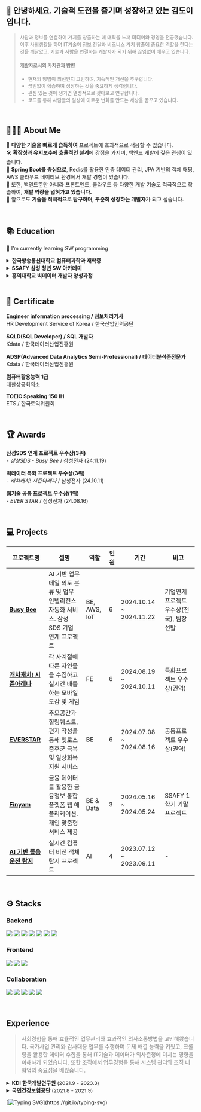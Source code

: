 <!-- ![header](https://capsule-render.vercel.app/api?type=waving&color=timeGradient&text=Welcome%20to%20Doi's%20GitHub%20👋&animation=twinkling&fontSize=33&fontAlignY=35&&height=180) -->
<!-- [![Typing SVG](https://readme-typing-svg.demolab.com?font=Alkatra&weight=500&size=45&duration=7000&pause=3&color=222222&center=false&vCenter=false&repeat=true&width=1000&height=100&lines=안녕하세요,+도전을+즐기며+성장하는+김도이입니다.)](https://git.io/typing-svg) -->

<!-- <a href="https://solved.ac/kimdobbang"><img src="http://mazassumnida.wtf/api/mini/generate_badge?boj=kimdobbang"></a>
<a href="mailto:kimdoi.dev@gmail.com"><img src="https://img.shields.io/badge/kimdoi.dev-EA4335?style=flat&logo=gmail&logoColor=white"></a>
<a href="https://velog.io/@dobbang/posts"><img src="https://img.shields.io/badge/doi-20C997?style=flat&logo=velog&logoColor=white"></a> -->

## 🌱 안녕하세요. 기술적 도전을 즐기며 성장하고 있는 김도이입니다. 

<blockquote style="color: gray; font-size: 0.8rem;">
사람과 정보를 연결하여 가치를 창출하는 데 매력을 느껴 미디어와 경영을 전공했습니다. 이후 사회생활을 하며 IT기술이 정보 전달과 비즈니스 가치 창출에 중요한 역할을 한다는 것을 깨달았고, 기술과 사람을 연결하는 개발자가 되기 위해 끊임없이 배우고 있습니다.
</br>
  
  #### 개발자로서의 가치관과 방향  
  - 현재의 방법이 최선인지 고민하며, 지속적인 개선을 추구합니다.
  - 끊임없이 학습하며 성장하는 것을 중요하게 생각합니다.
  - 관심 있는 것이 생기면 열성적으로 찾아보고 연구합니다.
  - 코드를 통해 사람들의 일상에 이로운 변화를 만드는 세상을 꿈꾸고 있습니다.
</blockquote>
<br>

## 👩🏻‍💻 About Me
🚀  **다양한 기술을 빠르게 습득하여** 프로젝트에 효과적으로 적용할 수 있습니다.  
🛠️  **확장성과 유지보수에 효율적인 설계**에 강점을 가지며, 백엔드 개발에 깊은 관심이 있습니다.  
🌱  **Spring Boot를 중심으로**, Redis를 활용한 인증 데이터 관리, JPA 기반의 객체 매핑, AWS 클라우드 네이티브 환경에서 개발 경험이 있습니다.  
📌  또한, 백엔드뿐만 아니라 프론트엔드, 클라우드 등 다양한 개발 기술도 적극적으로 학습하여, **개발 역량을 넓혀가고 있습니다.**  
🎯  앞으로도 **기술을 적극적으로 탐구하며, 꾸준히 성장하는 개발자**가 되고 싶습니다.

<br>

## 📚 Education

🌱 I’m currently learning SW programming

<details>
<summary>
<span style="font-weight:bold">한국방송통신대학교 컴퓨터과학과 재학중</span>
</summary>
  <div> - 25.03 편입 (상경, 미디어 졸업 후 3학년 편입)</div>
  <br>
</details>

<details>
<summary>
<span style="font-weight:bold">SSAFY 삼성 청년 SW 아카데미</span>
</summary>
  <div> - 11기 Coding Track 수료</div>
  <div> - 1학기 SW역량 교육: 2024.01 ~ 2024.06</div>
  <div> - 2학기 실무 프로젝트: 2024.07 ~ 2024.12 </div>
  <br>
</details>

<details>
<summary>
<span style="font-weight:bold">홍익대학교 빅데이터 개발자 양성과정</span>
</summary>
  <div> - 2기 수료</div>
  <div> - python 교육 : 2023.04 ~ 2023.07</div>
  <div> - 프로젝트 : 2023.07 ~ 2023.09</div>
  <div> - 현장실습 : 2023.09 ~ 2023.11</div>
  
</details>
<br>

## 🏅 Certificate

**Engineer information processing / 정보처리기사**
<br>HR Development Service of Korea / 한국산업인력공단

**SQLD(SQL Developer) / SQL 개발자**
<br> Kdata / 한국데이터산업진흥원

**ADSP(Advanced Data Analytics Semi-Professional) / 데이터분석준전문가**
<br> Kdata / 한국데이터산업진흥원

**컴퓨터활용능력 1급**
<br> 대한상공회의소

**TOEIC Speaking 150 IH**
<br> ETS / 한국토익위원회

<br>

## 🏆 Awards

<!-- | **종류** | **대회**                               | **수상** | **주최기관**                       | **날짜**   |
| -------- | -------------------------------------- | -------- | ---------------------------------- | ---------- |
| 개발     | SSAFY 자율PJT 영상 포트폴리오 경진대회 | 1위      | 삼성전자                           | 2024-11-19 |
| 개발     | 삼성SDS 연계 프로젝트 우수상           | 3위      | 삼성전자                           | 2024-11-19 |
| 개발     | 빅데이터 특화 프로젝트 우수상          | 3위      | 삼성전자                           | 2024-10-11 |
| 개발     | 웹기술 공통 프로젝트 우수상            | 1위      | 삼성전자                           | 2024-08-16 |
| 비개발   | 한국관광공사 한국여행 꿀팁영상 공모전  | 우수상   | 문화체육관광부, 한국관광공사       | 2019-01-07 |
| 비개발   | 파나소닉 CSR 챌린지                    | 대상     | 파나소닉코리아(주)                 | 2019-01-04 |
| 비개발   | 파나소닉 PR챌린지 인쇄광고 부문        | 대상     | 부산국제광고제, 파나소닉코리아(주) | 2018-06-29 |
| 비개발   | 파나소닉 PR챌린지 우수상               | 우수상   | 파나소닉코리아(주)                 | 2018-06-29 | -->

**삼성SDS 연계 프로젝트 우수상(3위)**
<br>- _삼성SDS - Busy Bee_ / 삼성전자 (24.11.19)

**빅데이터 특화 프로젝트 우수상(3위)**
<br>- _캐치캐치! 시즌아레나_ / 삼성전자 (24.10.11)

**웹기술 공통 프로젝트 우수상(1위)**
<br>- _EVER STAR_ / 삼성전자 (24.08.16)

<br>  

## 💻 Projects

| 프로젝트명                                                                  | 설명                                                                                      | 역할         | 인원 | 기간                    | 비고                                     |
| --------------------------------------------------------------------------- | ----------------------------------------------------------------------------------------- | ------------ | ---- | ----------------------- | ---------------------------------------- |
| **[Busy Bee](https://github.com/kimdobbang/samsungSDS_BusyBee)**            | AI 기반 업무 메일 의도 분류 및 업무 인텔리전스 자동화 서비스. 삼성 SDS 기업 연계 프로젝트 | BE, AWS, IoT | 6    | 2024.10.14 ~ 2024.11.22 | 기업연계프로젝트 우수상(전국), 팀장 선발 |
| **[캐치캐치! 시즌아레나](https://github.com/kimdobbang/Catch-SeasonArena)** | 각 사계절에 따른 자연물을 수집하고 실시간 배틀하는 모바일 도감 및 게임                    | FE           | 6    | 2024.08.19 ~ 2024.10.11 | 특화프로젝트 우수상(권역)                |
| **[EVERSTAR](https://github.com/kimdobbang/EVER-STAR)**                     | 추모공간과 힐링퀘스트, 편지 작성을 통해 펫로스 증후군 극복 및 일상회복 지원 서비스        | BE           | 6    | 2024.07.08 ~ 2024.08.16 | 공통프로젝트 우수상(권역)                |
| **[Finyam](https://github.com/kimdobbang/11finalPJT)**                      | 금융 데이터를 활용한 금융정보 통합플랫폼 웹 애플리케이션. 개인 맞춤형 서비스 제공         | BE & Data    | 3    | 2024.05.16 ~ 2024.05.24 | SSAFY 1학기 기말 프로젝트                |
| **[AI 기반 졸음운전 탐지](https://www.notion.so/doikim/ai-9af4778d9ec54fbfab017039e32343ec)**                                 | 실시간 컴퓨터 비전 객체 탐지 프로젝트                                                     | AI           | 4    | 2023.07.12 ~ 2023.09.11 | -                                        |

<br>  

## ⚙️ Stacks

### Backend

<img src="https://img.shields.io/badge/Spring Boot-6DB33F?style=flat-square&logo=SpringBoot&logoColor=white"/> <img src="https://img.shields.io/badge/Hibernate-59666C?style=flat-square&logo=Hibernate&logoColor=white"/> <img src="https://img.shields.io/badge/Django%20REST-092E20?style=flat-square&logo=django&logoColor=white"/> <!-- <img src="https://img.shields.io/badge/Node.js-339933?style=flat-square&logo=Node.js&logoColor=white"/>  --><img src="https://img.shields.io/badge/MySQL-4479A1?style=flat-square&logo=MySQL&logoColor=white"/> <img src="https://img.shields.io/badge/Amazon%20DynamoDB-4053D6?style=flat-square&logo=Amazon%20DynamoDB&logoColor=white"/> <img src="https://img.shields.io/badge/Redis-FF4438?style=flat-square&logo=Redis&logoColor=white"/> <img src="https://img.shields.io/badge/Amazon_AWS-FF9900?style=flat-square&logo=amazonaws&logoColor=white"/>

<!-- <img src="https://img.shields.io/badge/Python-3776AB?style=flat-square&logo=Python&logoColor=white"/> -->
<!-- <img src="https://img.shields.io/badge/PostgreSQL-316192?style=flat-square&logo=postgresql&logoColor=white"/> -->

### Frontend

<img src="https://img.shields.io/badge/React-20232A?style=flat-square&logo=react&logoColor=61DAFB"/> <img src="https://img.shields.io/badge/Redux-593D88?style=flat-square&logo=redux&logoColor=white"/> <img src="https://img.shields.io/badge/Tailwind_CSS-38B2AC?style=flat-square&logo=tailwind-css&logoColor=white"/>

<!-- <img src="https://img.shields.io/badge/JavaScript-F7DF1E?style=flat-square&logo=JavaScript&logoColor=black"/> -->
<!-- <img src="https://img.shields.io/badge/Typescript-3178C6?style=flat-square&logo=Typescript&logoColor=white"/> -->
<!-- <img src="https://img.shields.io/badge/React-61DAFB?style=flat-square&logo=React&logoColor=black"/> -->
<!-- <img src="https://img.shields.io/badge/Vue.js-4FC08D?style=flat-square&logo=Vue.js&logoColor=white"/> -->

### Collaboration

<img src="https://img.shields.io/badge/Git-F05032?style=flat-square&logo=Git&logoColor=white"/> <img src="https://img.shields.io/badge/Jira-0052CC?style=flat-square&logo=Jira&logoColor=white"/> <img src="https://img.shields.io/badge/Notion-000000?style=flat-square&logo=Notion&logoColor=white"/> <img src="https://img.shields.io/badge/Mattermost-0058CC?style=flat-square&logo=Mattermost&logoColor=white"/> <img src="https://img.shields.io/badge/Slack-4A154B?style=flat-square&logo=slack&logoColor=white"/>

<!-- <img src="https://img.shields.io/badge/GitHub-181717?style=flat-square&logo=GitHub&logoColor=white"/> -->
<!-- <img src="https://img.shields.io/badge/GitLab-FC6D26?style=flat-square&logo=GitLab&logoColor=white"/> -->
<!-- <img src="https://img.shields.io/badge/ChatGPT-74aa9c?style=flat-square&logo=openai&logoColor=white"/> -->

<br>

## **Experience**

<blockquote style="color: gray; font-size: 0.9rem;">
사회경험을 통해 효율적인 업무관리와 효과적인 의사소통방법을 고민해왔습니다. 국가사업 관리와 감사대응 업무를 수행하며 문제 해결 능력을 키웠고, 크롤링을 활용한 데이터 수집을 통해 IT기술과 데이터가 의사결정에 미치는 영향을 이해하게 되었습니다. 또한 조직에서 업무경험을 통해 시스템 관리와 조직 내 협업의 중요성을 배웠습니다.</blockquote>
<details>
  <summary><b>KDI 한국개발연구원</b> <span style="font-size: 0.85rem;">(2021.9 - 2023.3)</span></summary>
  <p style="font-size: 0.9rem; font-weight: bold;">Administration affairs, Communication</p>
  <ul>
    <li><b>국제개발협력센터 연구원</b> (2022.3-2023.3)
      <ul>
        <li>국가사업 관리 및 행정총무</li>
        <li>감사원, 국회 등 감사대응</li>
      </ul>
    </li>
    <li><b>대외협력실 인턴</b> (2021.9-2022.3)
      <ul>
        <li>Python을 활용해 웹 크롤링으로 데이터를 수집 및 정리하여 보고서 작성 지원</li>
        <li>홈페이지 기고 게시판 관리</li>
      </ul>
    </li>
  </ul>
</details>

<details>
  <summary><b>국민건강보험공단</b> <span style="font-size: 0.85rem;">(2021.8 - 2021.9)</span></summary>
  <p style="font-size: 0.9rem; font-weight: bold;">Insurance Eligibility and Imposition</p>
  <ul>
    <li>건강보험 및 자격 부과 관련 업무</li>
    <li>보험료 재심사 및 국민 지원금 지급 심사</li>
    <li>기존 업무 흐름을 분석하고, 효율성을 높이기 위한 방안 도출</li>

  </ul>
</details>  

<!-- ## 📊 Github Stats

[![Github stats](https://github-readme-stats.vercel.app/api?username=kimdobbang&show_icons=true&include_all_commits=true)](https://github.com/kimdobbang/github-readme-stats)
[![Top Langs](https://github-readme-stats.vercel.app/api/top-langs/?username=kimdobbang&layout=compact)](https://github.com/kimdobbang/github-readme-stats) -->

<!-- <br> -->
<!-- ## Algorithm
[![Solved.ac
프로필](http://mazassumnida.wtf/api/v2/generate_badge?boj=kimdobbang)](https://solved.ac/kimdobbang) -->
<!--
**kimdobbang/kimdobbang** is a ✨ _special_ ✨ repository because its `README.md` (this file) appears on your GitHub profile.

Here are some ideas to get you started:
- 🔭 I’m currently working on ...
- 🌱 I’m currently learning ...
- 👯 I’m looking to collaborate on ...
- 🤔 I’m looking for help with ...
- 💬 Ask me about ...
- 📫 How to reach me: ...
- 😄 Pronouns: ...
- ⚡ Fun fact: ...
-->
[![Typing SVG](https://readme-typing-svg.demolab.com?font=Alkatra&weight=500&size=45&duration=7000&pause=3&color=222222&center=false&vCenter=false&repeat=true&width=1000&height=100&lines=Thank+You!)](https://git.io/typing-svg)
